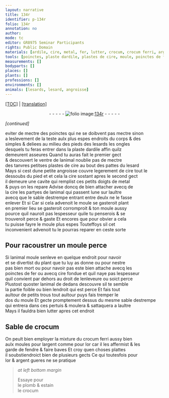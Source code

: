 ```yaml
---
layout: narrative
title: 134r
identifier: p-134r
folio: 134r
annotation: no
author:
mode: tc
editor: GR8975 Seminar Participants
rights: Public Domain
materials: [ardile, cire, metal, fer, lutter, crocum, crocum ferri, argent, or, plomb, estain]
tools: [poinctes, plaste dardile, plastes de cire, moule, poinctes de fer, moules]
measurements: []
bodyparts: []
places: []
plants: []
professions: []
environments: []
animals: [lesards, lesard, angroisse]
---
```


<p><a href="{{ site.baseurl }}/diplomatic/">[TOC]</a> | <a href="{{ site.baseurl }}/texts/p-134r_tl/" target="_blank">[translation]</a></p><div class="folio" align="center">- - - - - <a href="http://gallica.bnf.fr/ark:/12148/btv1b10500001g/f273.image" target="_blank"><img src="https://cu-mkp.github.io/2017-workshop-edition/assets/photo-icon.png" alt="folio image: " style="display:inline-block; margin-bottom:-3px;"/>134r</a> - - - - - </div>  
 
*[continued]*
  
 eviter de mectre des <span class="tl">poinctes</span> qui ne se doibvent pas mectre sinon<br/> a leslevem<span class="exp">ent</span> de la teste aulx plus espes endroits du corps & des<br/> simples & deliees au milieu des pieds des <span class="al">lesards</span> les ongles<br/> desquels tu feras entrer dans la <span class="tl">plaste d<span class="m">ardile</span></span> affin quilz<br/> demeurent asseures Quand tu auras fait le premier gect<br/> & descouvert le ventre de lanimal noublie pas de mectre<br/> des tanvres petit<span class="del">s</span>es <span class="tl">plastes de <span class="m">cire</span></span> au bout des pattes du <span class="al">lesard</span><br/> Mays si cest dune petite <span class="al">angroisse</span> couvre legerem<span class="exp">ent</span> de <span class="m">cire</span> tout le<br/> dessoubs du pied <span class="del">et</span> et <span class="del">cela</span> la <span class="m">cire</span> sostant apres le second gect<br/> il demeure une cavite qui remplist ces petits doigts de <span class="m">metal</span><br/> & puys on les repare Advise doncq de bien attacher avecq de<br/> la <span class="m">cire</span> les partyes de lanimal qui passent lune sur laultre<br/> avecq que le sable destrempe entrant entre deulx ne le fasse<br/> enlever <span class="del">Et si</span> Car si cela advenoit le <span class="del"><span class="tl">moule</span> se gasteroit</span> plant<br/> <span class="del">en premier lieu</span> se <span class="del">gasteroit</span> corromproit & ton <span class="tl">moule</span> aussy<br/> pource quil nauroit pas lespesseur qu<span class="del">il</span>e tu penserois & se<br/> trouveroit perce & gaste Et encores que pour obvier a cela<br/> tu puisse fayre le <span class="tl">moule</span> plus espes Touteffoys si<span class="del">l</span> cet<br/> inconvenient advenoit tu le pourras reparer en ceste sorte
 
 
  

## Pour racoustrer un <span class="tl">moule</span> perce

 
 Si lanimal moule senleve en quelque endroit <span class="del">pour navoir</span><br/> et se divertist du plant que tu luy as donne ou pour nestre<br/> pas bien mort ou pour navoir pas este bien attache avecq les<br/> <span class="tl">poinctes de <span class="m">fer</span></span> ou avecq <span class="m">cire</span> fondue et quil naye pas lespesseur<br/> quil convient par dehors au droit de lenleveure ou soict perce<br/> Plustost quoster lanimal de dedans descouvre sil te semble<br/> la partie foible ou bien lendroit qui est perce Et fais tout<br/> aultour de petits trous tout aultour puys fais tremper le<br/> dos du <span class="tl">moule</span> Et gecte promptem<span class="exp">ent</span> dessus du <span class="add">mesme</span> sable destrempe<br/> qui entrera dans ces pertuis & moulera & sattaquera a laultre<br/> Mays il fauldra bien <span class="m">lutter</span> apres cet endroit
 
 
  

## Sable de <span class="m">crocum</span>

 
 On peult bien employer la mixture du <span class="m">crocum ferri</span> aussy bien<br/> aulx <span class="tl">moules</span> pour l<span class="m">argent</span> co<span class="exp">mm</span>e pour l<span class="m">or</span> car il les affermist & les<br/> garde de fendre & faire baves Et croy quen choses plattes<br/> il soubstiendroict <span class="del">bien de</span> plusieurs gects Ce qui toutesfois pour<br/> l<span class="m">or</span> & <span class="m">argent</span> gueres ne se pratique
 
> *at left bottom margin*
> 
> 
>   Essaye pour <br/> le <span class="m">plomb</span> & <span class="m">estain</span><br/> le <span class="m">crocum</span>
 
